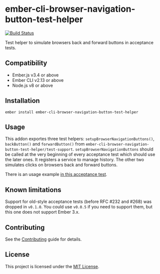 # ember-cli-browser-navigation-button-test-helper
[![Build Status](https://travis-ci.org/jelhan/ember-cli-browser-navigation-button-test-helpers.svg?branch=master)](https://travis-ci.org/jelhan/ember-cli-browser-navigation-button-test-helpers)

Test helper to simulate browsers back and forward buttons in acceptance tests.

Compatibility
------------------------------------------------------------------------------

* Ember.js v3.4 or above
* Ember CLI v2.13 or above
* Node.js v8 or above


Installation
------------------------------------------------------------------------------

```
ember install ember-cli-browser-navigation-button-test-helper
```

Usage
------------------------------------------------------------------------------

This addon exportes three test helpers: `setupBrowserNavigationButtons()`, `backButton()` and `forwardButton()` from `ember-cli-browser-navigation-button-test-helper/test-support`. `setupBrowserNavigationButtons` should be called at the very beginning of every acceptance test which should use the later ones. It registers a service to manage history. The other two simulates clicks on browsers back and forward buttons.

There is an usage example [in this acceptance test](https://github.com/jelhan/ember-cli-browser-navigation-button-test-helpers/blob/master/tests/acceptance/browser-navigation-buttons-test.js).

Known limitations
------------------------------------------------------------------------------

Support for old-style acceptance tests (before RFC #232 and #268) was dropped in `v0.1.0`. You could use `v0.0.5` if you need to support them, but this one does not support Ember 3.x.


Contributing
------------------------------------------------------------------------------

See the [Contributing](CONTRIBUTING.md) guide for details.


License
------------------------------------------------------------------------------

This project is licensed under the [MIT License](LICENSE.md).
